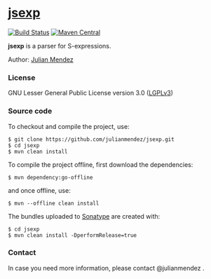 # [jsexp](http://julianmendez.github.io/jsexp)

[![Build Status](https://travis-ci.org/julianmendez/jsexp.png?branch=master)](https://travis-ci.org/julianmendez/jsexp)
[![Maven Central](https://maven-badges.herokuapp.com/maven-central/de.tu-dresden.inf.lat.jsexp/jsexp/badge.svg)](http://search.maven.org/#search|ga|1|g%3A%22de.tu-dresden.inf.lat.jsexp%22)

**jsexp** is a parser for S-expressions.

Author: [Julian Mendez](http://lat.inf.tu-dresden.de/~mendez)


### License

GNU Lesser General Public License version 3.0 ([LGPLv3](http://www.gnu.org/licenses/lgpl-3.0.txt))


### Source code

To checkout and compile the project, use:

```
$ git clone https://github.com/julianmendez/jsexp.git
$ cd jsexp
$ mvn clean install
```

To compile the project offline, first download the dependencies:
```
$ mvn dependency:go-offline
```
and once offline, use:
```
$ mvn --offline clean install
```

The bundles uploaded to [Sonatype](https://oss.sonatype.org/) are created with:
```
$ cd jsexp
$ mvn clean install -DperformRelease=true
```


### Contact

In case you need more information, please contact @julianmendez .



